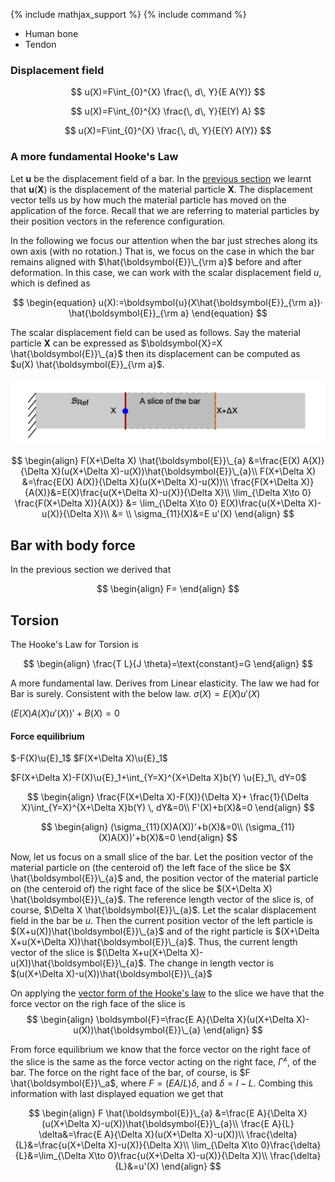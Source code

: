 {% include mathjax_support %}
{% include command %}



* Human bone
* Tendon





### Displacement field




$$
u(X)=F\int_{0}^{X} \frac{\, d\, Y}{E A(Y)}
$$


$$
u(X)=F\int_{0}^{X} \frac{\, d\, Y}{E(Y) A}
$$

$$
u(X)=F\int_{0}^{X} \frac{\, d\, Y}{E(Y) A(Y)}
$$





### A more fundamental Hooke's Law

Let $\boldsymbol{u}$ be the displacement field of a bar. In the [previous section](./Bars2.md) we learnt that $\boldsymbol{u}(\boldsymbol{X})$ is the displacement of the material particle $\boldsymbol{X}$. The displacement vector tells us by how much the material particle has moved  on the application of the force. Recall that we are referring to material particles by their position vectors in the reference configuration.  

In the following we focus our attention when the bar just streches along its own axis (with no rotation.) That is, we focus on the case in which  the bar remains aligned with $\hat{\boldsymbol{E}}\_{\rm a}$ before and after deformation. In this case, we can work with the scalar displacement field $u$, which is defined as 

$$
\begin{equation}
u(X):=\boldsymbol{u}(X\hat{\boldsymbol{E}}_{\rm a})⋅ \hat{\boldsymbol{E}}_{\rm a}
\end{equation}
$$

The scalar displacement field can be used as follows. Say the material particle $\boldsymbol{X}$ can be expressed as $\boldsymbol{X}=X \hat{\boldsymbol{E}}\_{a}$ then its  displacement can be computed as $u(X) \hat{\boldsymbol{E}}_{\rm a}$. 

![](2021-09-21-16-29-16.png)


$$
\begin{align}
F(X+\Delta X) \hat{\boldsymbol{E}}\_{a} &=\frac{E(X) A(X)}{\Delta X}(u(X+\Delta X)-u(X))\hat{\boldsymbol{E}}\_{a}\\
F(X+\Delta X) &=\frac{E(X) A(X)}{\Delta X}(u(X+\Delta X)-u(X))\\
 \frac{F(X+\Delta X)}{A(X)}&=E(X)\frac{u(X+\Delta X)-u(X)}{\Delta X}\\
 \lim_{\Delta X\to 0}
 \frac{F(X+\Delta X)}{A(X)} &=
 \lim_{\Delta X\to 0}
 E(X)\frac{u(X+\Delta X)-u(X)}{\Delta X}\\
 &=
 \\
\sigma_{11}(X)&=E u'(X)
\end{align}
$$




## Bar with body force

In the previous section we derived that 

$$
\begin{align}
F=
\end{align}
$$


## Torsion

The Hooke's Law for Torsion is 

$$
\begin{align}
\frac{T L}{J \theta}=\text{constant}=G
\end{align}
$$

<!-- 
HK_DONE: Need to explain what it means to say plane sections remain plane. Done in class. 

HK_DONE: Need to present the vector form of the Hook'e law.

Consider the following surface 
$$
\begin{equation}
\{X_2\hat{\boldsymbol{E}}_2+\}
\end{equation}
$$   -->
A more fundamental law. Derives from Linear elasticity. The law we had for Bar is surely. Consistent with the below law. 
$\sigma (X)= E(X)u'(X)$


$(E(X)A(X)u'(X))'+B(X)=0$

#### Force equilibrium

$-F(X)\u{E}_1$
$F(X+\Delta X)\u{E}_1$

$F(X+\Delta X)-F(X)\u{E}_1+\int_{Y=X}^{X+\Delta X}b(Y) \u{E}_1\, dY=0$

$$
\begin{align}
\frac{F(X+\Delta X)-F(X)}{\Delta X}+
\frac{1}{\Delta X}\int_{Y=X}^{X+\Delta X}b(Y) \, dY&=0\\
F'(X)+b(X)&=0
\end{align}
$$

$$
\begin{align}
(\sigma_{11}(X)A(X))'+b(X)&=0\\
(\sigma_{11}(X)A(X))'+b(X)&=0
\end{align}
$$



Now, let us focus on a small slice of the bar. Let the position vector of the material particle on (the centeroid of) the left face of the slice be $X \hat{\boldsymbol{E}}\_{a}$ and, the position vector of the material particle on (the centeroid of) the right face of the slice be  $(X+\Delta X) \hat{\boldsymbol{E}}\_{a}$. The reference length vector of the slice is, of course, $\Delta X \hat{\boldsymbol{E}}\_{a}$. Let the scalar displacement field in the bar be   $u$. Then the current position vector of the left particle is $(X+u(X))\hat{\boldsymbol{E}}\_{a}$ and of the right particle is $(X+\Delta X+u(X+\Delta X))\hat{\boldsymbol{E}}\_{a}$. Thus, the current length vector of the slice is $(\Delta X+u(X+\Delta X)-u(X))\hat{\boldsymbol{E}}\_{a}$. The change in length vector is $(u(X+\Delta X)-u(X))\hat{\boldsymbol{E}}\_{a}$

On applying the [vector form of the Hooke's law](VectorFormHookesLaw.md) to the slice we have that the force vector on the righ face of the slice is
$$
\begin{align}
\boldsymbol{F}=\frac{E A}{\Delta X}(u(X+\Delta X)-u(X))\hat{\boldsymbol{E}}\_{a}
\end{align}
$$ 

From force equilibrium we know that the force vector on the right face of the slice is the same as the force vector acting on the right face, $\Gamma^{\mathscr{h}}$, of the bar. The force on the right face of the bar, of course, is $F \hat{\boldsymbol{E}}\_a$, where $F= (E A/L) \delta$, and $\delta = l-L$. Combing this information with last displayed equation we get that

$$
\begin{align}
F \hat{\boldsymbol{E}}\_{a} &=\frac{E A}{\Delta X}(u(X+\Delta X)-u(X))\hat{\boldsymbol{E}}\_{a}\\
\frac{E A}{L} \delta&=\frac{E A}{\Delta X}(u(X+\Delta X)-u(X))\\
 \frac{\delta}{L}&=\frac{u(X+\Delta X)-u(X)}{\Delta X}\\
 \lim_{\Delta X\to 0}\frac{\delta}{L}&=\lim_{\Delta X\to 0}\frac{u(X+\Delta X)-u(X)}{\Delta X}\\
 \frac{\delta}{L}&=u'(X)
\end{align}
$$
